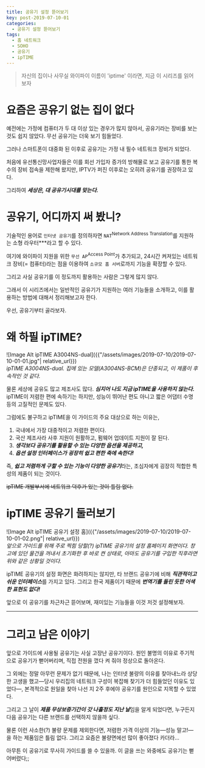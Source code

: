 ```yaml
---
title: 공유기 설정 뜯어보기
key: post-2019-07-10-01
categories: 
  - 공유기 설정 뜯어보기
tags:
  - 홈 네트워크
  - SOHO
  - 공유기
  - ipTIME
---
```


> 자신의 집이나 사무실 와이파이 이름이 'iptime' 이라면, 지금 이 시리즈를 읽어보자

<!--more-->

# 요즘은 공유기 없는 집이 없다
예전에는 가정에 컴퓨터가 두 대 이상 있는 경우가 많지 않아서, 공유기라는 장비를 보는 것도 쉽지 않았다. 무선 공유기는 더욱 보기 힘들었다.

그러나 스마트폰이 대중화 된 이후로 공유기는 가정 내 필수 네트워크 장비가 되었다.

처음에 유선통신망사업자들은 이를 회선 가입자 증가의 방해물로 보고 공유기를 통한 복수의 장비 접속을 제한해 왔지만, IPTV가 퍼진 이후로는 오히려 공유기를 권장하고 있다.

그리하여 ***세상은, 대 공유기시대를 맞는다.***

# 공유기, 어디까지 써 봤니?
기술적인 용어로 `인터넷 공유기`를 정의하자면 `NAT`<sup>Network Address Translation</sup>를 지원하는 소형 라우터***라고 할 수 있다.

여기에 와이파이 지원을 위한 `무선 AP`<sup>Access Point</sup>가 추가되고, 24시간 켜져있는 네트워크 장비(= 컴퓨터)라는 점을 이용하여 `소규모 홈 서버`로까지 기능을 확장할 수 있다.

그리고 사실 공유기를 이 정도까지 활용하는 사람은 그렇게 많지 않다.

그래서 이 시리즈에서는 일반적인 공유기가 지원하는 여러 기능들을 소개하고, 이를 활용하는 방법에 대해서 정리해보고자 한다.

우선, 공유기부터 골라보자.

# 왜 하필 ipTIME?
![Image Alt ipTIME A3004NS-dual]({{"/assets/images/2019-07-10/2019-07-10-01-01.jpg"| relative_url}})  
*ipTIME A3004NS-dual. 집에 있는 모델(A3004NS-BCM)은 단종되고, 이 제품이 후속작인 것 같다.*

물론 세상에 공유도 많고 제조사도 많다. ***심지어 나도 지금 ipTIME을 사용하지 않는다.*** ipTIME이 저렴한 편에 속하기는 하지만, 성능이 뛰어난 편도 아니고 짧은 어댑터 수명 등의 고질적인 문제도 있다.

그럼에도 불구하고 ipTIME을 이 가이드의 주요 대상으로 하는 이유는,

1. 국내에서 가장 대중적이고 저렴한 편이다.
2. 국산 제조사라 사후 지원이 원활하고, 펌웨어 업데이트 지원이 잘 된다.
3. ***생각보다 공유기를 활용할 수 있는 다양한 옵션을 제공하고,***
4. ***옵션 설정 인터페이스가 굉장히 쉽고 편한 축에 속한다!***

즉, ***쉽고 저렴하게 구할 수 있는 기능이 다양한 공유기***라는, 초심자에게 굉장히 적합한 특성의 제품이 되는 것이다.

~~ipTIME 개발부서에 네트워크 덕후가 있는 것이 틀림 없다.~~

# ipTIME 공유기 둘러보기
![Image Alt ipTIME 공유기 설정 홈]({{"/assets/images/2019-07-10/2019-07-10-01-02.png"| relative_url}})  
*앞으로 가이드를 위해 주로 찍힘 당할(?) ipTIME 공유기의 설정 홈페이지 화면이다. 창고에 있던 물건을 꺼내서 초기화한 후 바로 켠 상태로, 아마도 공유기를 구입한 직후라면 위와 같은 상황일 것이다.*

ipTIME 공유기의 설정 화면은 화려하지는 않지만, 타 브랜드 공유기에 비해 ***직관적이고 쉬운 인터페이스***를 가지고 있다. 그리고 한국 제품이기 때문에 ***번역기를 돌린 듯한 어색한 표현도 없다!***

앞으로 이 공유기를 차근차근 뜯어보며, 재미있는 기능들을 이것 저것 설정해보자.

---

# 그리고 남은 이야기
앞으로 가이드에 사용될 공유기는 사실 고장난 공유기이다. 원인 불명의 이유로 주기적으로 공유기가 뻗어버리며, 직접 전원을 껐다 켜 줘야 정상으로 돌아온다.

그 외에는 정말 아무런 문제가 없기 때문에, 나는 인터넷 불량의 이유를 찾아내느라 상당한 고생을 했고―당시 우리집의 네트워크 구성이 복잡해 찾기가 더 힘들었던 이유도 있었다―, 본격적으로 원일을 찾아 나선 지 2주 후에야 공유기를 원인으로 지목할 수 있었다.

그리고 그 날이 ***제품 무상보증기간이 갓 나흘정도 지난 날***임을 알게 되었다면, 누구든지 다음 공유기는 다른 브랜드를 선택하지 않을까 싶다.

물론 이런 사소한(?) 불량 문제를 제외한다면, 저렴한 가격 이상의 기능―성능 말고!―을 하는 제품임은 틀림 없다. 그리고 요즘은 불량면에선 많이 좋아졌다 카더라...

아무튼 이 공유기로 무사히 가이드를 쓸 수 있을까. 이 글을 쓰는 와중에도 공유기는 뻗어버렸다;;
